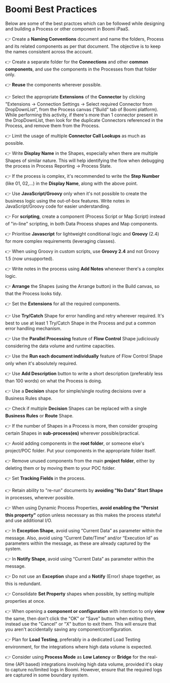 # Boomi Best Practices
Below are some of the best practces which can be followed while designing and building a Process or other component in Boomi iPaaS.

:point_right: Create a **Naming Conventions** document and name the folders, Process and its related components as per that document. The objective is to keep the names consistent across the account.

:point_right: Create a separate folder for the **Connections** and other **common components**, and use the components in the Processes from that folder only.

:point_right: **Reuse** the components wherever possible.

:point_right: Select the appropriate **Extensions** of the **Connector** by clicking "Extensions → Connection Settings → Select required Connector from DropDownList", from the Process canvas ("Build" tab of Boomi platform).
While performing this activity, if there's more than 1 connector present in the DropDownList, then look for the duplicate Connectors referenced in the Process, and remove them from the Process.

:point_right: Limit the usage of multiple **Connector Call Lookups** as much as possible. 

:point_right: Write **Display Name** in the Shapes, especially when there are multiple Shapes of similar nature. This will help identifying the flow when debugging the process in Process Reporting → Process State. 

:point_right: If the process is complex, it's recommended to write the **Step Number** (like 01, 02,...) in the **Display Name**, along with the above point.

:point_right: Use **JavaScript/Groovy** only when it's not possible to create the business logic using the out-of-box features. Write notes in JavaScript/Groovy code for easier understanding.

:point_right: For **scripting**, create a component (Process Script or Map Script) instead of "in-line" scripting, in both Data Process shapes and Map components.

:point_right: Prioritise **Javascript** for lightweight conditional logic and **Groovy** (2.4) for more complex requirements (leveraging classes).

:point_right: When using Groovy in custom scripts, use **Groovy 2.4** and not Groovy 1.5 (now unsupported).

:point_right: Write notes in the process using **Add Notes** whenever there's a complex logic.

:point_right: **Arrange** the Shapes (using the Arrange button) in the Build canvas, so that the Process looks tidy.

:point_right: Set the **Extensions** for all the required components.

:point_right: Use **Try/Catch** Shape for error handling and retry wherever required. It's best to use at least 1 Try/Catch Shape in the Process and put a common error handling mechanism.

:point_right: Use the **Parallel Processing** feature of **Flow Control** Shape judiciously considering the data volume and runtime capacities.

:point_right: Use the **Run each document individually** feature of Flow Control Shape only when it's absolutely required.

:point_right: Use **Add Description** button to write a short description (preferably less than 100 words) on what the Process is doing.

:point_right: Use a **Decision** shape for simple/single routing decisions over a Business Rules shape.

:point_right: Check if multiple **Decision** Shapes can be replaced with a single **Business Rules** or **Route** Shape.

:point_right: If the number of Shapes in a Process is more, then consider grouping certain Shapes in **sub-process(es)** wherever possible/practical.

:point_right: Avoid adding components in the **root folder**, or someone else's project/POC folder. Put your components in the appropriate folder itself. 

:point_right: Remove unused components from the main **project folder**, either by deleting them or by moving them to your POC folder.

:point_right: Set **Tracking Fields** in the process.

:point_right: Retain ability to "re-run" documents by **avoiding "No Data" Start Shape** in processes, wherever possible.

:point_right: When using Dynamic Process Properties, **avoid enabling the "Persist this property"** option unless necessary as this makes the process stateful and use additional I/O.

:point_right: In **Exception Shape**, avoid using “Current Data” as parameter within the message. Also, avoid using “Current Date/Time” and/or “Execution Id” as parameters within the message, as these are already captured by the system.

:point_right: In **Notify Shape**, avoid using “Current Data” as parameter within the message.

:point_right: Do not use an **Exception** shape and a **Notify** (Error) shape together, as this is redundant.

:point_right: Consolidate **Set Property** shapes when possible, by setting multiple properties at once.

:point_right: When opening a **component or configuration** with intention to only **view** the same, then don't click the "OK" or "Save" button when exiting them, instead use the "Cancel" or "X" button to exit them. This will ensure that you aren't accidentally saving any component/configuration.

:point_right: Plan for **Load Testing**, preferably in a dedicated Load Testing environment, for the integrations where high data volume is expected.

:point_right: Consider using **Process Mode** as **Low Latency** or **Bridge** for the real-time (API based) integrations involving high data volume, provided it's okay to capture no/limited logs in Boomi. However, ensure that the required logs are captured in some boundary system.
